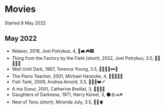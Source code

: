 # Movies

Started 8 May 2022

## May 2022

- Relaxer, 2018, Joel Potrykus, 4, 🥛🛋🎮🎆
- Thing from the Factory by the Field *(short)*, 2022, Joel Potrykus, 3.5, 🤘🏻🏹🍗🤢
- Wait Until Dark, 1967, Terence Young, 3.5, 💉🦹🏻‍♂️🕶🔪
- The Piano Teacher, 2001, Michael Hanecke, 4, 👩‍👦💚🎹🍆
- Fish Tank, 2009, Andrea Arnold, 3.5, 👩‍👧‍👧❤️‍🩹
- A ma Soeur, 2001, Catherine Breillat, 3, 👯‍♀️🍑😰
- Daughters of Darkness, 1971, Harry Kümel, 3, 🌑🩸✂️💔
- Nest of Tens *(short)*, Miranda July, 3.5, 🧸😳🫀
